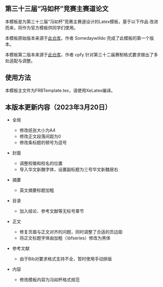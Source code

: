 ## 第三十三届“冯如杯”竞赛主赛道论文

本模板是为第三十三届“冯如杯”竞赛主赛道设计的Latex模板，基于以下作品
改进而来，将作为官方模板供同学们使用。

本模板原始版本来源于[此仓库](https://github.com/Somedaywilldo/Someday-XeLaTex-Template)，作者 Somedaywilldo 完成了此模板的第一个版本。

本模板第二版本来源于[此仓库](https://github.com/cpfy/FRB_template.git)，作者 cpfy 针对第三十二届赛制格式要求做出了多处适配与调整。

## 使用方法
本模板主文件为FRBTemplate.tex，请使用XeLatex编译。


## 本版本更新内容（2023年3月20日）
* 全局
  * 修改纸张大小为A4
  * 修改正文段落间距为0
  * 修改条标题的顿号为逗号

* 封面
  * 调整校徽和校名的位置
  * 导入华文新魏字体，设置副标题为三号华文新魏居右

* 摘要
  * 英文摘要标题加粗

* 目录
  * 加入结论、参考文献等无标号章节

* 正文
  * 修复页眉与正文对齐的问题，同时调整了合适的页边距
  * 将正文标题字体由加粗（\bfseries）修改为黑体

* 参考文献
  * 由于Bib对要求格式支持不全，暂时使用手动排版

* 内容
  * 修改模板内容为冯如杯格式规范

